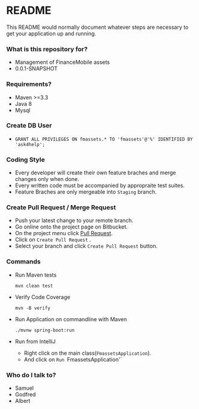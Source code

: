 # README #

This README would normally document whatever steps are necessary to get your application up and running.

### What is this repository for? ###

* Management of FinanceMobile assets
* 0.0.1-SNAPSHOT

### Requirements? ###

* Maven >=3.3
* Java 8
* Mysql


### Create DB User ###

* `GRANT ALL PRIVILEGES ON fmassets.* TO 'fmassets'@'%' IDENTIFIED BY 'ask4help';`

### Coding Style ###

* Every developer will create their own feature braches and merge changes only when done.
* Every written code must be accompanied by appropraite test suites.
* Feature Braches are only mergeable into `Staging` branch. 

### Create Pull Request / Merge Request
* Push your latest change to your remote branch.
* Go online onto the project page on Bitbucket. 
* On the project menu click [Pull Request](https://bitbucket.org/investmobile/fm-assets/pull-requests/).
* Click on `Create Pull Request` .
* Select your branch and click `Create Pull Request` button.

### Commands ###
* Run Maven tests

	`mvn clean test`
	

* Verify Code Coverage

	`mvn -B verify`
	
* Run Application on commandline with Maven

	`./mvnw spring-boot:run`
	
	
* Run from IntelliJ

	- Right click on the main class(`FmassetsApplication`).
	- And click on `Run `FmassetsApplication'`
	


### Who do I talk to? ###

* Samuel 
* Godfred
* Albert